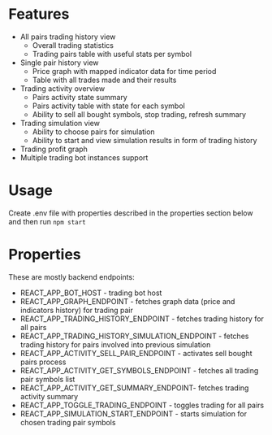 # Features

- All pairs trading history view
  - Overall trading statistics
  - Trading pairs table with useful stats per symbol
- Single pair history view
  - Price graph with mapped indicator data for time period
  - Table with all trades made and their results
- Trading activity overview
  - Pairs activity state summary
  - Pairs activity table with state for each symbol
  - Ability to sell all bought symbols, stop trading, refresh summary
- Trading simulation view
  - Ability to choose pairs for simulation
  - Ability to start and view simulation results in form of trading history
- Trading profit graph
- Multiple trading bot instances support

# Usage

Create .env file with properties described in the properties section below and then run
`npm start`

# Properties

These are mostly backend endpoints:

- REACT_APP_BOT_HOST - trading bot host
- REACT_APP_GRAPH_ENDPOINT - fetches graph data (price and indicators history) for trading pair
- REACT_APP_TRADING_HISTORY_ENDPOINT - fetches trading history for all pairs
- REACT_APP_TRADING_HISTORY_SIMULATION_ENDPOINT - fetches trading history for pairs involved into previous simulation
- REACT_APP_ACTIVITY_SELL_PAIR_ENDPOINT - activates sell bought pairs process
- REACT_APP_ACTIVITY_GET_SYMBOLS_ENDPOINT - fetches all trading pair symbols list
- REACT_APP_ACTIVITY_GET_SUMMARY_ENDPOINT- fetches trading activity summary
- REACT_APP_TOGGLE_TRADING_ENDPOINT - toggles trading for all pairs
- REACT_APP_SIMULATION_START_ENDPOINT - starts simulation for chosen trading pair symbols